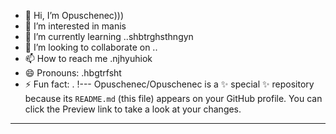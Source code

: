 - 👋 Hi, I’m Opuschenec)))
- 👀 I’m interested in manis
- 🌱 I’m currently learning ..shbtrghsthngyn
- 💞️ I’m looking to collaborate on ..
- 📫 How to reach me .njhyuhiok
- 😄 Pronouns: .hbgtrfsht
- ⚡ Fun fact: .
!---
Opuschenec/Opuschenec is a ✨ special ✨ repository because its `README.md` (this file) appears on your GitHub profile.
You can click the Preview link to take a look at your changes.
---
